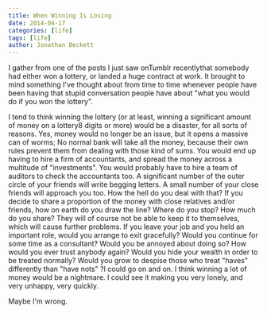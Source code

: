```yaml
---
title: When Winning Is Losing
date: 2014-04-17
categories: [life]
tags: [life]
author: Jonathan Beckett
---
```


I gather from one of the posts I just saw onTumblr recentlythat somebody had either won a lottery, or landed a huge contract at work. It brought to mind something I've thought about from time to time whenever people have been having that stupid conversation people have about "what you would do if you won the lottery".

I tend to think winning the lottery (or at least, winning a significant amount of money on a lottery8 digits or more) would be a disaster, for all sorts of reasons. Yes, money would no longer be an issue, but it opens a massive can of worms; No normal bank will take all the money, because their own rules prevent them from dealing with those kind of sums. You would end up having to hire a firm of accountants, and spread the money across a multitude of "investments". You would probably have to hire a team of auditors to check the accountants too. A significant number of the outer circle of your friends will write begging letters. A small number of your close friends will approach you too. How the hell do you deal with that? If you decide to share a proportion of the money with close relatives and/or friends, how on earth do you draw the line? Where do you stop? How much do you share? They will of course not be able to keep it to themselves, which will cause further problems. If you leave your job and you held an important role, would you arrange to exit gracefully? Would you continue for some time as a consultant? Would you be annoyed about doing so? How would you ever trust anybody again? Would you hide your wealth in order to be treated normally? Would you grow to despise those who treat "haves" differently than "have nots" ?I could go on and on. I think winning a lot of money would be a nightmare. I could see it making you very lonely, and very unhappy, very quickly.

Maybe I'm wrong.